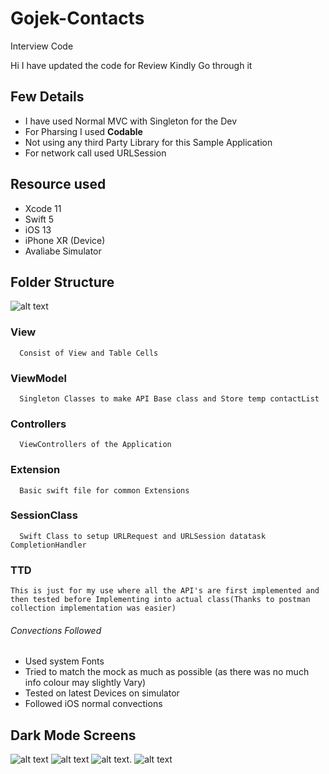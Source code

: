 # Gojek-Contacts
Interview Code

Hi I have updated the code for Review Kindly Go through it

## Few Details

- I have used Normal MVC with Singleton for the Dev 
- For Pharsing I used **Codable**
- Not using any third Party Library for this Sample Application
- For network call used URLSession

## Resource used

- Xcode 11
- Swift 5
- iOS 13
- iPhone XR (Device)
- Avaliabe Simulator 

## Folder Structure

![alt text](https://github.com/vishw33/Gojek-Contacts/blob/master/Gojek%20Contacts/Images/FolderStructure.png)

### View
      Consist of View and Table Cells
### ViewModel
      Singleton Classes to make API Base class and Store temp contactList
### Controllers
      ViewControllers of the Application
### Extension
      Basic swift file for common Extensions
### SessionClass
      Swift Class to setup URLRequest and URLSession datatask CompletionHandler
### TTD
    This is just for my use where all the API's are first implemented and then tested before Implementing into actual class(Thanks to postman collection implementation was easier)

###### Convections Followed
  - Used system Fonts
  - Tried to match the mock as much as possible (as there was no much info colour may slightly Vary)
  - Tested on latest Devices on simulator
  - Followed iOS normal convections
  
  ## Dark Mode Screens
  
  ![alt text](https://github.com/vishw33/Gojek-Contacts/blob/master/Gojek%20Contacts/Images/Dark%20Mode/Main%20Screen.png) ![alt text](https://github.com/vishw33/Gojek-Contacts/blob/master/Gojek%20Contacts/Images/Dark%20Mode/Detail%20Screen.png) ![alt text](https://github.com/vishw33/Gojek-Contacts/blob/master/Gojek%20Contacts/Images/Dark%20Mode/Add%20Screen.png).   ![alt text](https://github.com/vishw33/Gojek-Contacts/blob/master/Gojek%20Contacts/Images/Dark%20Mode/Edit%20Screen.png)
